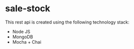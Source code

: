 # sale-stock
This rest api is created using the following technology stack:
- Node JS
- MongoDB
- Mocha + Chai
